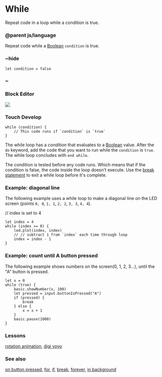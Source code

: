 # While

Repeat code in a loop while a condition is true.

### @parent js/language
 

Repeat code while a [Boolean](/microbit/reference/types/boolean) `condition` is true.

### ~hide

```
let condition = false
```

### ~

### Block Editor

![](/static/mb/string-0.png)

### Touch Develop

```
while (condition) {
    // This code runs if `condition` is `true`
}
```

The while loop has a *condition* that evaluates to a [Boolean](/microbit/reference/types/boolean) value. After the `do` keyword, add the code that you want to run while the `condition` is `true`. The while loop concludes with `end while`.

The condition is tested before any code runs. Which means that if the condition is false, the code inside the loop doesn't execute. Use the [break statement](/microbit/js/break) to exit a while loop before it's complete.

### Example: diagonal line

The following example uses a while loop to make a diagonal line on the LED screen (points `0, 0`, `1, 1`, `2, 2`, `3, 3`, `4, 4`).

// index is set to 4

```
let index = 4
while (index >= 0) {
    led.plot(index, index)
    // // subtract 1 from `index` each time through loop
    index = index - 1
}
```

### Example: count until A button pressed

The following example shows numbers on the screen(0, 1, 2, 3...), until the "A" button is pressed.

```
let x = 0
while (true) {
    basic.showNumber(x, 100)
    let pressed = input.buttonIsPressed("A")
    if (pressed) {
        break
    } else {
        x = x + 1
    }
    basic.pause(1000)
}
```

### Lessons

[rotation animation](/microbit/lessons/rotation-animation), [digi yoyo](/microbit/lessons/digi-yoyo)

### See also

[on button pressed](/microbit/reference/input/on-button-pressed), [for](/microbit/reference/loops/for), [if](/microbit/reference/logic/if), [break](/microbit/js/break), [forever](/microbit/reference/basic/forever), [in background](/microbit/reference/control/in-background)

